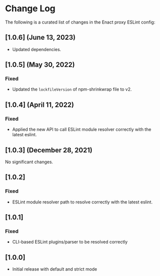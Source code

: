 # Change Log

The following is a curated list of changes in the Enact proxy ESLint config:

## [1.0.6] (June 13, 2023)

* Updated dependencies.

## [1.0.5] (May 30, 2022)

### Fixed

- Updated the `lockfileVersion` of npm-shrinkwrap file to v2.

## [1.0.4] (April 11, 2022)

### Fixed

- Applied the new API to call ESLint module resolver correctly with the latest eslint.

## [1.0.3] (December 28, 2021)

No significant changes.

## [1.0.2]

### Fixed

- ESLint module resolver path to resolve correctly with the latest eslint.

## [1.0.1]

### Fixed

- CLI-based ESLint plugins/parser to be resolved correctly

## [1.0.0]

* Initial release with default and strict mode
